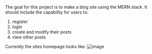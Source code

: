 The goal for this project is to make a blog site using the MERN stack. 
It should include the capability for users to: 

1. register
2. login
3. create and modify their posts
4. view other posts

Currently the sites homepage looks like:
![image](https://github.com/user-attachments/assets/12ee955e-a409-453e-9b47-7b9cc8fd6074)